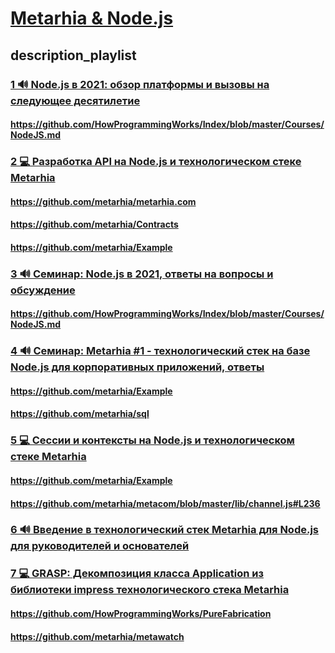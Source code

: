 # [Metarhia &amp; Node.js](/playlist?list=PLHhi8ymDMrQbvuNarh_vmWoY9BhNp9v6f)

## description_playlist



### [1 🔊 Node.js в 2021: обзор платформы и вызовы на следующее десятилетие](https://www.youtube.com/watch?v=nnB7ADYso8s)

#### https://github.com/HowProgrammingWorks/Index/blob/master/Courses/NodeJS.md

### [2 💻 Разработка API на Node.js и технологическом стеке Metarhia](https://www.youtube.com/watch?v=gppFXK1YzPA)

#### https://github.com/metarhia/metarhia.com

#### https://github.com/metarhia/Contracts

#### https://github.com/metarhia/Example

### [3 🔊 Семинар: Node.js в 2021, ответы на вопросы и обсуждение](https://www.youtube.com/watch?v=zYRDhxj0zhQ)

#### https://github.com/HowProgrammingWorks/Index/blob/master/Courses/NodeJS.md

### [4 🔊 Семинар: Metarhia #1 - технологический стек на базе Node.js для корпоративных приложений, ответы](https://www.youtube.com/watch?v=R7TwKnImNiY)

#### https://github.com/metarhia/Example

#### https://github.com/metarhia/sql

### [5 💻 Сессии и контексты на Node.js и технологическом стеке Metarhia](https://www.youtube.com/watch?v=5u8imY9SJiQ)

#### https://github.com/metarhia/Example

#### https://github.com/metarhia/metacom/blob/master/lib/channel.js#L236

### [6 🔊 Введение в технологический стек Metarhia для Node.js для руководителей и основателей](https://www.youtube.com/watch?v=dEqJj8M0ke0)

### [7 💻 GRASP: Декомпозиция класса Application из библиотеки impress технологического стека Metarhia](https://www.youtube.com/watch?v=4AMVQ2-2DcM)

#### https://github.com/HowProgrammingWorks/PureFabrication

#### https://github.com/metarhia/metawatch

